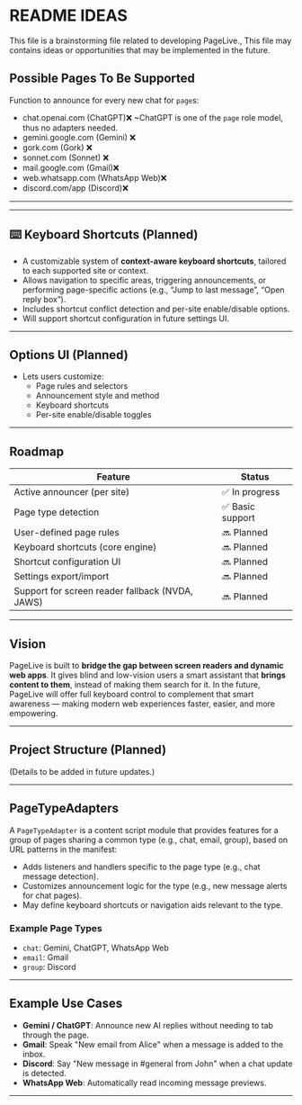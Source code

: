 # README IDEAS

This file is a brainstorming file related to developing PageLive., This file may contains ideas or opportunities that may be implemented in the future.

## Possible Pages To Be Supported

Function to announce for every new chat for `page`s:

- chat.openai.com (ChatGPT)❌ ~ChatGPT is one of the `page` role model, thus no adapters needed.
- gemini.google.com (Gemini) ❌
- gork.com (Gork) ❌
- sonnet.com (Sonnet) ❌
- mail.google.com (Gmail)❌
- web.whatsapp.com (WhatsApp Web)❌
- discord.com/app (Discord)❌

---

---

## ⌨️ Keyboard Shortcuts (Planned)

- A customizable system of **context-aware keyboard shortcuts**, tailored to each supported site or context.
- Allows navigation to specific areas, triggering announcements, or performing page-specific actions (e.g., “Jump to last message”, “Open reply box”).
- Includes shortcut conflict detection and per-site enable/disable options.
- Will support shortcut configuration in future settings UI.

---

## Options UI (Planned)

- Lets users customize:
  - Page rules and selectors
  - Announcement style and method
  - Keyboard shortcuts
  - Per-site enable/disable toggles

---

## Roadmap

| Feature                                         | Status           |
| ----------------------------------------------- | ---------------- |
| Active announcer (per site)                     | ✅ In progress   |
| Page type detection                             | ✅ Basic support |
| User-defined page rules                         | 🔜 Planned       |
| Keyboard shortcuts (core engine)                | 🔜 Planned       |
| Shortcut configuration UI                       | 🔜 Planned       |
| Settings export/import                          | 🔜 Planned       |
| Support for screen reader fallback (NVDA, JAWS) | 🔜 Planned       |

---

## Vision

PageLive is built to **bridge the gap between screen readers and dynamic web apps**. It gives blind and low-vision users a smart assistant that **brings content to them**, instead of making them search for it. In the future, PageLive will offer full keyboard control to complement that smart awareness — making modern web experiences faster, easier, and more empowering.

---

## Project Structure (Planned)

(Details to be added in future updates.)

---

## PageTypeAdapters

A `PageTypeAdapter` is a content script module that provides features for a group of pages sharing a common type (e.g., chat, email, group), based on URL patterns in the manifest:

- Adds listeners and handlers specific to the page type (e.g., chat message detection).
- Customizes announcement logic for the type (e.g., new message alerts for chat pages).
- May define keyboard shortcuts or navigation aids relevant to the type.

### Example Page Types

- `chat`: Gemini, ChatGPT, WhatsApp Web
- `email`: Gmail
- `group`: Discord

---

## Example Use Cases

- **Gemini / ChatGPT**: Announce new AI replies without needing to tab through the page.
- **Gmail**: Speak "New email from Alice" when a message is added to the inbox.
- **Discord**: Say "New message in #general from John" when a chat update is detected.
- **WhatsApp Web**: Automatically read incoming message previews.

---
